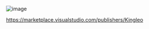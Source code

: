![image](https://github.com/user-attachments/assets/0b1317df-a196-47ca-95f8-18ebe17e7f5f)



https://marketplace.visualstudio.com/publishers/Kingleo
